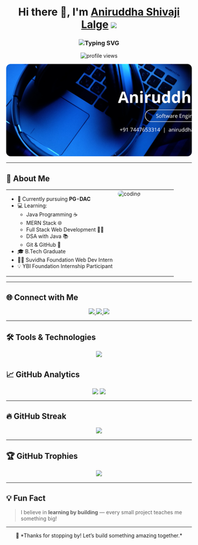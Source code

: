 <h1 align="center">
  Hi there 👋, I'm <a href="https://github.com/aniruddha7447" target="_blank">Aniruddha Shivaji Lalge</a>
  <img src="https://media.giphy.com/media/hvRJCLFzcasrR4ia7z/giphy.gif" width="35px" />
</h1>

<h3 align="center">
  <img src="https://readme-typing-svg.herokuapp.com?font=Fira+Code&duration=2000&pause=1000&color=00F7FF&center=true&vCenter=true&width=450&lines=Java+Developer;Web+Development+Intern;MERN+Stack+Learner;Loves+Building+Projects" alt="Typing SVG" />
</h3>

<p align="center">
  <img src="https://komarev.com/ghpvc/?username=aniruddha7447&label=Profile%20views&color=0e75b6&style=flat" alt="profile views" />
</p>

<!-- Custom Tech Banner -->
<p align="center">
  <img src="assets/github-banner.png" alt="GitHub Banner" width="1000px" height="250px" style="object-fit: cover; border-radius: 12px;" />
</p>


---

## 🚀 About Me

<table>
  <tr>
    <td valign="top" width="65%">
      <ul>
        <li>🌱 Currently pursuing <strong>PG-DAC</strong></li>
        <li>💻 Learning:
          <ul>
            <li>Java Programming ☕</li>
            <li>MERN Stack 🌐</li>
            <li>Full Stack Web Development 🧑‍💻</li>
            <li>DSA with Java 📚</li>
            <li>Git & GitHub 🔧</li>
          </ul>
        </li>
        <li>🎓 B.Tech Graduate</li>
        <li>👨‍💻 Suvidha Foundation Web Dev Intern</li>
        <li>💡 YBI Foundation Internship Participant</li>
      </ul>
    </td>
    <td valign="top" width="35%">
      <img src="https://cdn.dribbble.com/users/1162077/screenshots/3848914/programmer.gif" alt="coding" width="100%" height="250px" style="object-fit: cover; border-radius: 12px;" />
    </td>
  </tr>
</table>

---

## 🌐 Connect with Me

<p align="center">
  <a href="mailto:aniruddhalalge283@gmail.com" target="_blank">
    <img src="https://img.shields.io/badge/Gmail-D14836?style=for-the-badge&logo=gmail&logoColor=white" />
  </a>
  <a href="https://www.linkedin.com/in/aniruddha-lalge-aa06041b3" target="_blank">
    <img src="https://img.shields.io/badge/LinkedIn-0A66C2?style=for-the-badge&logo=linkedin&logoColor=white" />
  </a>
  <a href="https://www.geeksforgeeks.org/user/aniruddhalalge283/" target="_blank">
    <img src="https://img.shields.io/badge/GeeksforGeeks-1F8A70?style=for-the-badge&logoColor=white" />
  </a>
</p>

---

## 🛠️ Tools & Technologies

<p align="center">
  <img src="https://skillicons.dev/icons?i=java,nodejs,html,css,js,mysql,git,github,vscode" />
</p>

## 📈 GitHub Analytics

<p align="center">
  <img src="https://github-readme-stats.vercel.app/api?username=aniruddha7447&show_icons=true&theme=tokyonight" width="48%" />
  <img src="https://github-readme-stats.vercel.app/api/top-langs/?username=aniruddha7447&layout=compact&theme=tokyonight" width="48%" />
</p>

---

## 🔥 GitHub Streak

<p align="center">
  <img src="https://github-readme-streak-stats.herokuapp.com/?user=aniruddha7447&theme=tokyonight" />
</p>

---

## 🏆 GitHub Trophies

<p align="center">
  <img src="https://github-profile-trophy.vercel.app/?username=aniruddha7447&theme=tokyonight&row=2&column=4" />
</p>

---

## 💡 Fun Fact

> I believe in **learning by building** — every small project teaches me something big!

---

<p align="center">
  🚀 *Thanks for stopping by! Let’s build something amazing together.*
</p>
